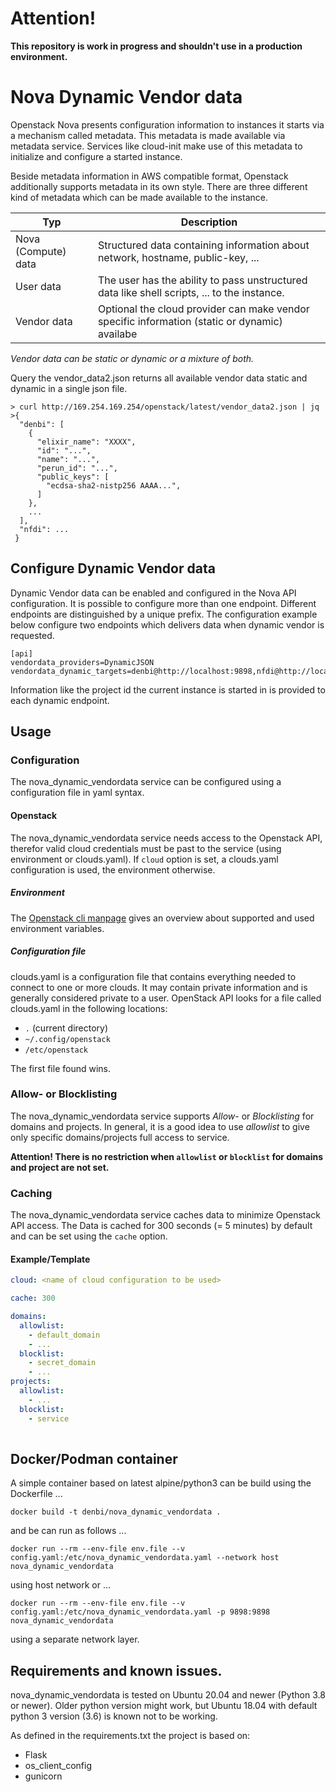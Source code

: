 # Attention! 
**This repository is work in progress and shouldn't use in a production environment.**

# Nova Dynamic Vendor data

Openstack Nova presents configuration information to instances it starts via a mechanism called metadata. 
This metadata is made available via metadata service. Services like cloud-init make use of this metadata
to initialize and configure a started instance.

Beside  metadata information in AWS compatible format, Openstack additionally supports metadata in its
own style. There are three different kind of metadata which can be made available to the instance.

| Typ | Description                                                                                   |
|-----|-----------------------------------------------------------------------------------------------|
| Nova (Compute) data | Structured data containing information about network, hostname, public-key, ...               |
| User data | The user has the ability to pass unstructured data like shell scripts, ...  to the instance.  |
| Vendor data | Optional the cloud provider can make vendor specific information (static or dynamic) availabe |

_Vendor data can be static or dynamic or a mixture of both._

Query the vendor_data2.json returns all available vendor data static and dynamic in a single json file.

```
> curl http://169.254.169.254/openstack/latest/vendor_data2.json | jq 
>{
  "denbi": [
    {
      "elixir_name": "XXXX",
      "id": "...",
      "name": "...",
      "perun_id": "...",
      "public_keys": [
        "ecdsa-sha2-nistp256 AAAA...",
      ]
    },
    ...
  ],
  "nfdi": ...
 }
```

## Configure Dynamic Vendor data

Dynamic Vendor data can be enabled and configured in the Nova API configuration. It is possible to configure more
than one endpoint. Different endpoints are distinguished by a unique prefix. The configuration example below configure
two endpoints which delivers data when dynamic vendor is requested. 
```
[api]
vendordata_providers=DynamicJSON
vendordata_dynamic_targets=denbi@http://localhost:9898,nfdi@http://localhost
```
Information like the project id the current instance is started in is provided to each dynamic endpoint.

## Usage

### Configuration

The nova_dynamic_vendordata service can be configured using a configuration file in yaml syntax.

#### Openstack 

The nova_dynamic_vendordata service needs access to the Openstack API, therefor valid cloud credentials
must be past to the service (using environment or clouds.yaml).
If `cloud` option is set, a clouds.yaml configuration is used, the environment otherwise.

##### Environment

The [Openstack cli manpage](https://docs.openstack.org/python-openstackclient/latest/cli/man/openstack.html#manpage)
gives an overview about supported and used environment variables.

##### Configuration file

clouds.yaml is a configuration file that contains everything needed to connect to one or more clouds.
It may contain private information and is generally considered private to a user. OpenStack API looks
for a file called clouds.yaml in the following locations:

- `.` (current directory)
- `~/.config/openstack`
- `/etc/openstack`

The first file found wins.

### Allow- or Blocklisting

The nova_dynamic_vendordata service supports _Allow_- or _Blocklisting_ for domains and projects. 
In general, it is a good idea to use _allowlist_ to give only specific domains/projects full access
to service. 

**Attention! There is no restriction when `allowlist` or `blocklist` for domains and project
are not set.** 

### Caching

The nova_dynamic_vendordata service caches data to minimize Openstack API access. The Data is cached for
300 seconds (= 5 minutes) by default and can be set using the `cache` option. 

#### Example/Template
```yaml
cloud: <name of cloud configuration to be used>

cache: 300 

domains:
  allowlist:
    - default_domain
    - ...
  blocklist:
    - secret_domain
    - ...
projects:
  allowlist:
    - ...
  blocklist:
    - service
    

```


## Docker/Podman container

A simple container based on latest alpine/python3 can be build using the Dockerfile ...

```shell
docker build -t denbi/nova_dynamic_vendordata .
```

and be can run as follows ...

```shell
docker run --rm --env-file env.file --v config.yaml:/etc/nova_dynamic_vendordata.yaml --network host nova_dynamic_vendordata
```
using host network or ...

```shell
docker run --rm --env-file env.file --v config.yaml:/etc/nova_dynamic_vendordata.yaml -p 9898:9898 nova_dynamic_vendordata
```
using a separate network layer.

## Requirements and known issues.
nova_dynamic_vendordata is tested on Ubuntu 20.04 and newer (Python 3.8 or newer). Older python version might work, but
Ubuntu 18.04 with default python 3 version (3.6) is known not to be working.

As defined in the requirements.txt the project is based on:

- Flask
- os_client_config
- gunicorn
